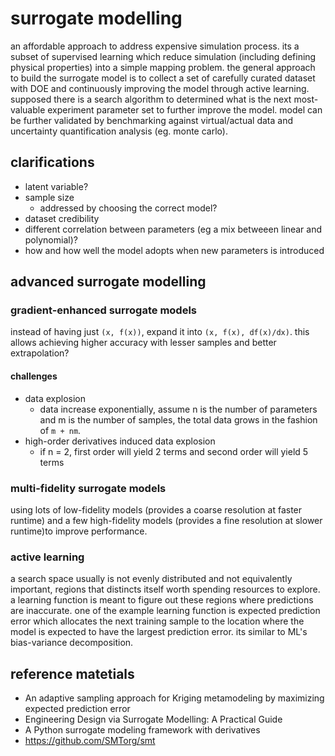 # surrogate modelling

an affordable approach to address expensive simulation process. its a subset of supervised learning which reduce simulation (including defining physical properties) into a simple mapping problem. the general approach to build the surrogate model is to collect a set of carefully curated dataset with DOE and continuously improving the model through active learning. supposed there is a search algorithm to determined what is the next most-valuable experiment parameter set to further improve the model. model can be further validated by benchmarking against virtual/actual data and uncertainty quantification analysis (eg. monte carlo).

## clarifications

- latent variable?
- sample size
  - addressed by choosing the correct model?
- dataset credibility
- different correlation between parameters (eg a mix betweeen linear and polynomial)?
- how and how well the model adopts when new parameters is introduced

## advanced surrogate modelling

### gradient-enhanced surrogate models

instead of having just `(x, f(x))`, expand it into `(x, f(x), df(x)/dx)`. this allows achieving higher accuracy with lesser samples and better extrapolation?

#### challenges

- data explosion
  - data increase exponentially, assume n is the number of parameters and m is the number of samples, the total data grows in the fashion of `m + nm`.
- high-order derivatives induced data explosion
  - if n = 2, first order will yield 2 terms and second order will yield 5 terms

### multi-fidelity surrogate models

using lots of low-fidelity models (provides a coarse resolution at faster runtime) and a few high-fidelity models (provides a fine resolution at slower runtime)to improve performance.

### active learning

a search space usually is not evenly distributed and not equivalently important, regions that distincts itself worth spending resources to explore. a learning function is meant to figure out these regions where predictions are inaccurate. one of the example learning function is expected prediction error which allocates the next training sample to the location where the model is expected to have the largest prediction error. its similar to ML's bias-variance decomposition.

## reference matetials

- An adaptive sampling approach for Kriging metamodeling by maximizing expected prediction error
- Engineering Design via Surrogate Modelling: A Practical Guide
- A Python surrogate modeling framework with derivatives
- https://github.com/SMTorg/smt
